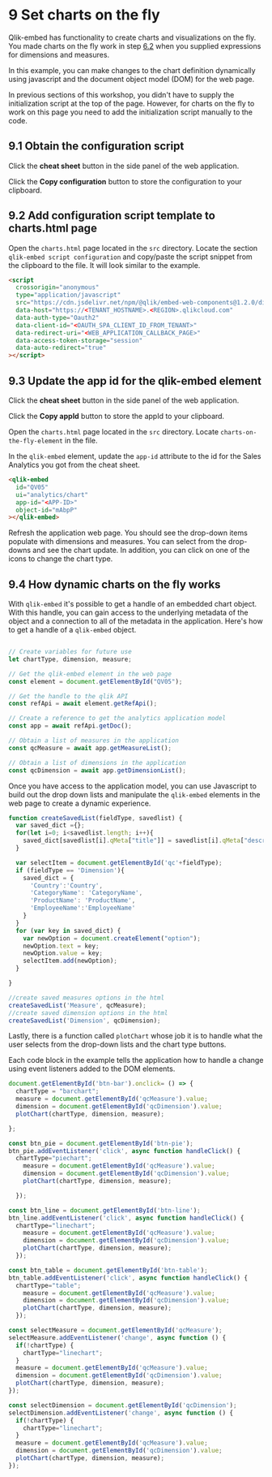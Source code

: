 # 9 Set charts on the fly

Qlik-embed has functionality to create charts and visualizations on the fly. You made charts on the fly work in step [6.2](#62-embed-visualizations-using-expressions) when you supplied expressions for dimensions and measures.

In this example, you can make changes to the chart definition dynamically using javascript and the document object model (DOM) for the web page.

In previous sections of this workshop, you didn't have to supply the initialization script at the top of the page. However, for charts on the fly to work on this page you need to add the initialization script manually to the code.

## 9.1 Obtain the configuration script

Click the **cheat sheet** button in the side panel of the web application.

Click the **Copy configuration** button to store the configuration to your clipboard.

## 9.2 Add configuration script template to charts.html page

Open the `charts.html` page located in the `src` directory. Locate the section `qlik-embed script configuration` and copy/paste the script snippet from the clipboard to the file. It will look similar to the example.

```html
<script
  crossorigin="anonymous"
  type="application/javascript"
  src="https://cdn.jsdelivr.net/npm/@qlik/embed-web-components@1.2.0/dist/index.min.js"
  data-host="https://<TENANT_HOSTNAME>.<REGION>.qlikcloud.com"
  data-auth-type="Oauth2"
  data-client-id="<OAUTH_SPA_CLIENT_ID_FROM_TENANT>"
  data-redirect-uri="<WEB_APPLICATION_CALLBACK_PAGE>"
  data-access-token-storage="session"
  data-auto-redirect="true"
></script>
```

## 9.3 Update the app id for the qlik-embed element

Click the **cheat sheet** button in the side panel of the web application.

Click the **Copy appId** button to store the appId to your clipboard.

Open the `charts.html` page located in the `src` directory. Locate `charts-on-the-fly-element` in the file.

In the `qlik-embed` element, update the `app-id` attribute to the id for the Sales Analytics you got from the cheat sheet.

```html
<qlik-embed
  id="QV05"
  ui="analytics/chart"
  app-id="<APP-ID>"
  object-id="mAbpP"
></qlik-embed>
```

Refresh the application web page. You should see the drop-down items populate with dimensions and measures. You can select from the drop-downs and see the chart update. In addition, you can click on one of the icons to change the chart type.

## 9.4 How dynamic charts on the fly works

With `qlik-embed` it's possible to get a handle of an embedded chart object. With this handle, you can gain access to the underlying metadata of the object and a connection to all of the metadata in the application. Here's how to get a handle of a `qlik-embed` object.

```javascript

// Create variables for future use
let chartType, dimension, measure;

// Get the qlik-embed element in the web page 
const element = document.getElementById("QV05");

// Get the handle to the qlik API
const refApi = await element.getRefApi();

// Create a reference to get the analytics application model
const app = await refApi.getDoc();

// Obtain a list of measures in the application
const qcMeasure = await app.getMeasureList();

// Obtain a list of dimensions in the application
const qcDimension = await app.getDimensionList();

```

Once you have access to the application model, you can use Javascript to build out the drop down lists and manipulate the `qlik-embed` elements in the web page to create a dynamic experience.

```javascript
function createSavedList(fieldType, savedlist) {
  var saved_dict ={};
  for(let i=0; i<savedlist.length; i++){
    saved_dict[savedlist[i].qMeta["title"]] = savedlist[i].qMeta["description"];
  }

  var selectItem = document.getElementById('qc'+fieldType);
  if (fieldType == 'Dimension'){
    saved_dict = {
      'Country':'Country', 
      'CategoryName': 'CategoryName', 
      'ProductName': 'ProductName', 
      'EmployeeName':'EmployeeName'
    }
  }
  for (var key in saved_dict) {
    var newOption = document.createElement("option");
    newOption.text = key;
    newOption.value = key;
    selectItem.add(newOption);          
  }

}

//create saved measures options in the html
createSavedList('Measure', qcMeasure);
//create saved dimension options in the html
createSavedList('Dimension', qcDimension);
```

Lastly, there is a function called `plotChart` whose job it is to handle what the user selects from the drop-down lists and the chart type buttons.

Each code block in the example tells the application how to handle a change using event listeners added to the DOM elements.

```javascript
document.getElementById('btn-bar').onclick= () => {
  chartType = "barchart";
  measure = document.getElementById('qcMeasure').value;
  dimension = document.getElementById('qcDimension').value;
  plotChart(chartType, dimension, measure);

};

const btn_pie = document.getElementById('btn-pie');
btn_pie.addEventListener('click', async function handleClick() {
  chartType="piechart";
    measure = document.getElementById('qcMeasure').value;
    dimension = document.getElementById('qcDimension').value;
    plotChart(chartType, dimension, measure);

  });

const btn_line = document.getElementById('btn-line');
btn_line.addEventListener('click', async function handleClick() {
  chartType="linechart";
    measure = document.getElementById('qcMeasure').value;
    dimension = document.getElementById('qcDimension').value;
    plotChart(chartType, dimension, measure);
  });

const btn_table = document.getElementById('btn-table');
btn_table.addEventListener('click', async function handleClick() {
  chartType="table";
    measure = document.getElementById('qcMeasure').value;
    dimension = document.getElementById('qcDimension').value;
    plotChart(chartType, dimension, measure);
  });

const selectMeasure = document.getElementById('qcMeasure');
selectMeasure.addEventListener('change', async function () {
  if(!chartType) {
    chartType="linechart";
  }
  measure = document.getElementById('qcMeasure').value;
  dimension = document.getElementById('qcDimension').value;
  plotChart(chartType, dimension, measure);
});

const selectDimension = document.getElementById('qcDimension');
selectDimension.addEventListener('change', async function () {
  if(!chartType) {
    chartType="linechart";
  }
  measure = document.getElementById('qcMeasure').value;
  dimension = document.getElementById('qcDimension').value;
  plotChart(chartType, dimension, measure);
});
```
